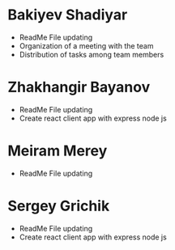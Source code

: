 # Bakiyev Shadiyar
* ReadMe File updating
* Organization of a meeting with the team
* Distribution of tasks among team members

# Zhakhangir Bayanov
* ReadMe File updating
* Сreate react client app with express node js
 
# Meiram Merey
* ReadMe File updating
 
# Sergey Grichik 
* ReadMe File updating
* Сreate react client app with express node js
